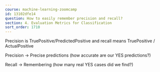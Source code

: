 ```yaml
---
course: machine-learning-zoomcamp
id: 13102dfe14
question: How to easily remember precision and recall?
section: 4. Evaluation Metrics for Classification
sort_order: 1710
---
```


Precision is TruePositive/PredictedPositive and recall means TruePositive / ActualPositive

Precision → Precise predictions (how accurate are our YES predictions?)

Recall → Remembering  (how many real YES cases did we find?)


